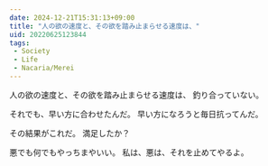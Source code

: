```yaml
---
date: 2024-12-21T15:31:13+09:00
title: "人の欲の速度と、その欲を踏み止まらせる速度は、"
uid: 20220625123844
tags:
 - Society
 - Life
 - Nacaria/Merei
---
```


人の欲の速度と、その欲を踏み止まらせる速度は、
釣り合っていない。

それでも、早い方に合わせたんだ。
早い方になろうと毎日抗ってんだ。

その結果がこれだ。
満足したか？

悪でも何でもやっちまやいい。
私は、悪は、それを止めてやるよ。